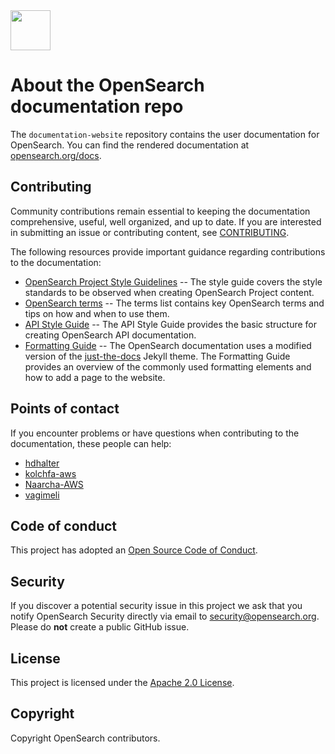 <img src="https://opensearch.org/assets/img/opensearch-logo-themed.svg" height="64px">

# About the OpenSearch documentation repo

The `documentation-website` repository contains the user documentation for OpenSearch. You can find the rendered documentation at [opensearch.org/docs](https://opensearch.org/docs).


## Contributing

Community contributions remain essential to keeping the documentation comprehensive, useful, well organized, and up to date. If you are interested in submitting an issue or contributing content, see [CONTRIBUTING](CONTRIBUTING.md). 

The following resources provide important guidance regarding contributions to the documentation:  

- [OpenSearch Project Style Guidelines](STYLE_GUIDE.md) -- The style guide covers the style standards to be observed when creating OpenSearch Project content.
- [OpenSearch terms](TERMS.md) -- The terms list contains key OpenSearch terms and tips on how and when to use them.  
- [API Style Guide](API_STYLE_GUIDE.md) -- The API Style Guide provides the basic structure for creating OpenSearch API documentation.
- [Formatting Guide](FORMATTING_GUIDE.md) -- The OpenSearch documentation uses a modified version of the [just-the-docs](https://github.com/pmarsceill/just-the-docs) Jekyll theme. The Formatting Guide provides an overview of the commonly used formatting elements and how to add a page to the website.


## Points of contact

If you encounter problems or have questions when contributing to the documentation, these people can help:

- [hdhalter](https://github.com/hdhalter)
- [kolchfa-aws](https://github.com/kolchfa-aws)
- [Naarcha-AWS](https://github.com/Naarcha-AWS)
- [vagimeli](https://github.com/vagimeli)


## Code of conduct

This project has adopted an [Open Source Code of Conduct](https://opensearch.org/codeofconduct.html).


## Security

If you discover a potential security issue in this project we ask that you notify OpenSearch Security directly via email to security@opensearch.org. Please do **not** create a public GitHub issue.

## License

This project is licensed under the [Apache 2.0 License](LICENSE).


## Copyright

Copyright OpenSearch contributors.
